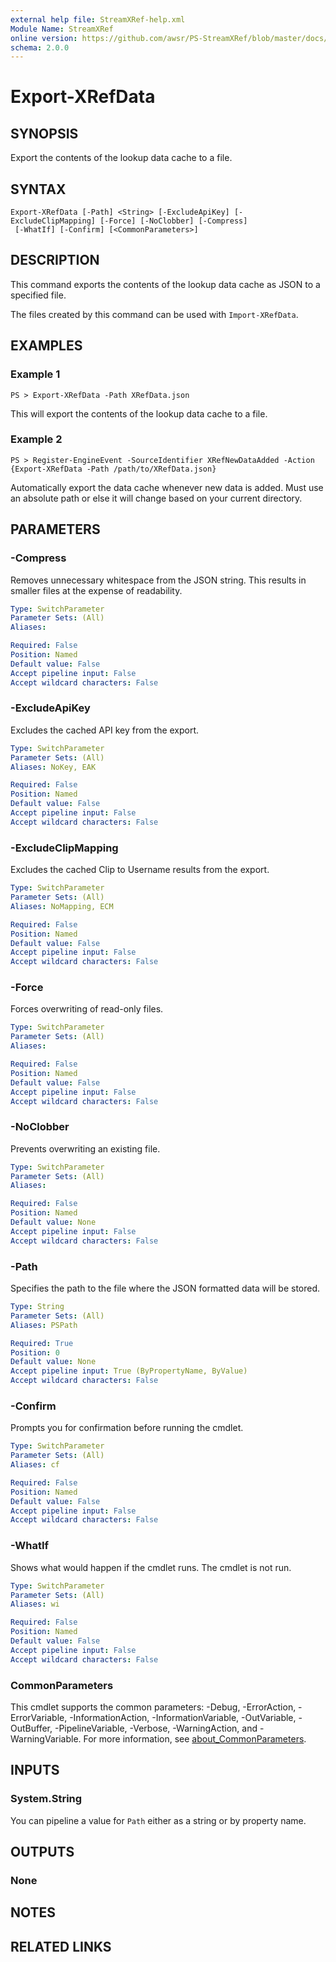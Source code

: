 ```yaml
---
external help file: StreamXRef-help.xml
Module Name: StreamXRef
online version: https://github.com/awsr/PS-StreamXRef/blob/master/docs/Export-XRefData.md
schema: 2.0.0
---
```


# Export-XRefData

## SYNOPSIS
Export the contents of the lookup data cache to a file.

## SYNTAX

```
Export-XRefData [-Path] <String> [-ExcludeApiKey] [-ExcludeClipMapping] [-Force] [-NoClobber] [-Compress]
 [-WhatIf] [-Confirm] [<CommonParameters>]
```

## DESCRIPTION
This command exports the contents of the lookup data cache as JSON to a specified file.

The files created by this command can be used with `Import-XRefData`.

## EXAMPLES

### Example 1
```
PS > Export-XRefData -Path XRefData.json
```

This will export the contents of the lookup data cache to a file.

### Example 2
```
PS > Register-EngineEvent -SourceIdentifier XRefNewDataAdded -Action {Export-XRefData -Path /path/to/XRefData.json}
```

Automatically export the data cache whenever new data is added. Must use an absolute path or else it will change based on your current directory.

## PARAMETERS

### -Compress
Removes unnecessary whitespace from the JSON string. This results in smaller files at the expense of readability.

```yaml
Type: SwitchParameter
Parameter Sets: (All)
Aliases:

Required: False
Position: Named
Default value: False
Accept pipeline input: False
Accept wildcard characters: False
```

### -ExcludeApiKey
Excludes the cached API key from the export.

```yaml
Type: SwitchParameter
Parameter Sets: (All)
Aliases: NoKey, EAK

Required: False
Position: Named
Default value: False
Accept pipeline input: False
Accept wildcard characters: False
```

### -ExcludeClipMapping
Excludes the cached Clip to Username results from the export.

```yaml
Type: SwitchParameter
Parameter Sets: (All)
Aliases: NoMapping, ECM

Required: False
Position: Named
Default value: False
Accept pipeline input: False
Accept wildcard characters: False
```

### -Force
Forces overwriting of read-only files.

```yaml
Type: SwitchParameter
Parameter Sets: (All)
Aliases:

Required: False
Position: Named
Default value: False
Accept pipeline input: False
Accept wildcard characters: False
```

### -NoClobber
Prevents overwriting an existing file.

```yaml
Type: SwitchParameter
Parameter Sets: (All)
Aliases:

Required: False
Position: Named
Default value: None
Accept pipeline input: False
Accept wildcard characters: False
```

### -Path
Specifies the path to the file where the JSON formatted data will be stored.

```yaml
Type: String
Parameter Sets: (All)
Aliases: PSPath

Required: True
Position: 0
Default value: None
Accept pipeline input: True (ByPropertyName, ByValue)
Accept wildcard characters: False
```

### -Confirm
Prompts you for confirmation before running the cmdlet.

```yaml
Type: SwitchParameter
Parameter Sets: (All)
Aliases: cf

Required: False
Position: Named
Default value: False
Accept pipeline input: False
Accept wildcard characters: False
```

### -WhatIf
Shows what would happen if the cmdlet runs.
The cmdlet is not run.

```yaml
Type: SwitchParameter
Parameter Sets: (All)
Aliases: wi

Required: False
Position: Named
Default value: False
Accept pipeline input: False
Accept wildcard characters: False
```

### CommonParameters
This cmdlet supports the common parameters: -Debug, -ErrorAction, -ErrorVariable, -InformationAction, -InformationVariable, -OutVariable, -OutBuffer, -PipelineVariable, -Verbose, -WarningAction, and -WarningVariable. For more information, see [about_CommonParameters](http://go.microsoft.com/fwlink/?LinkID=113216).

## INPUTS

### System.String

You can pipeline a value for `Path` either as a string or by property name.

## OUTPUTS

### None

## NOTES

## RELATED LINKS
